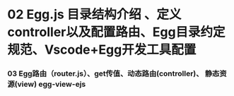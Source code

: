# 02 Egg.js 目录结构介绍 、定义controller以及配置路由、Egg目录约定规范、Vscode+Egg开发工具配置


### 03 Egg路由（router.js）、get传值、动态路由(controller)、 静态资源(view) egg-view-ejs
